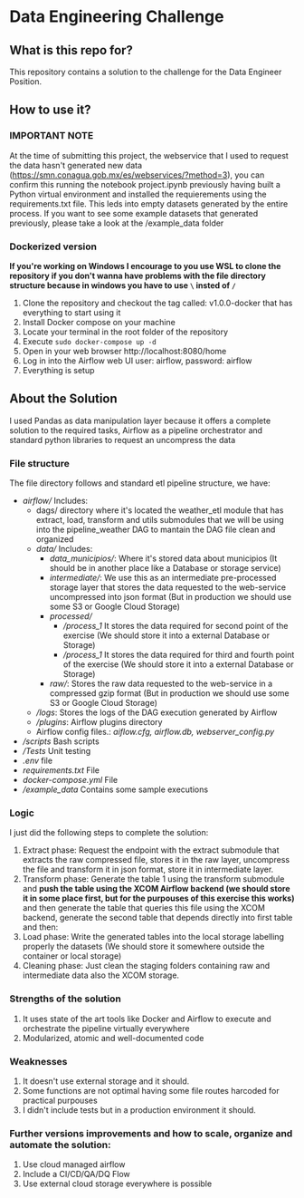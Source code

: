 # Data Engineering Challenge

## What is this repo for?

This repository contains a solution to the challenge for the Data Engineer Position.

## How to use it?

### **IMPORTANT NOTE**
At the time of submitting this project, the webservice that I used to request the data hasn't generated new data (https://smn.conagua.gob.mx/es/webservices/?method=3), you can confirm this running the notebook project.ipynb previously having built a Python virtual
environment and installed the requierements using the requirements.txt file. 
This leds into empty datasets generated by the entire process. If you want to see some example datasets that generated previously, please take a look at the /example_data folder

### Dockerized version
**If you're working on Windows I encourage to you use WSL to clone the repository if you don't wanna have problems with the file directory structure because in windows you have to use `\`   insted of `/`**
1. Clone the repository and checkout the tag called: v1.0.0-docker that has everything to start using it
2. Install Docker compose on your machine
3. Locate your terminal in the root folder of the repository
4. Execute  ```sudo docker-compose up -d```
5. Open in your web browser http://localhost:8080/home
6. Log in into the Airflow web UI user: airflow, password: airflow
7. Everything is setup


## About the Solution
I used Pandas as data manipulation layer because it offers a complete solution to the required tasks, Airflow as a pipeline orchestrator and standard python libraries to request an uncompress the data
### File structure
The file directory follows and standard etl pipeline structure, we have:
*   *airflow/* Includes:
    - dags/ directory where it's located the weather_etl module that has extract, load, transform and utils submodules that we will be using into the pipeline_weather DAG to mantain the DAG file clean and organized
    - *data/* Includes:
        - *data_municipios/*: Where it's stored data about municipios (It should be in another place like a Database or storage service)
        - *intermediate/*: We use this as an intermediate pre-processed storage layer that stores the data requested to the web-service uncompressed into json format (But in production we should use some S3 or Google Cloud Storage)
        - *processed/*
            - */process_1* It stores the data required for second point of the exercise (We should store it into a external Database or Storage)
            - */process_1* It stores the data required for third and fourth point of the exercise (We should store it into a external Database or Storage)
        - *raw/*: Stores the raw data requested to the web-service in a compressed gzip format (But in production we should use some S3 or Google Cloud Storage)
    - */logs*: Stores the logs of the DAG execution generated by Airflow
    - */plugins*: Airflow plugins directory
    - Airflow config files.: *aiflow.cfg, airflow.db, webserver_config.py*
* */scripts* Bash scripts
* */Tests* Unit testing
* *.env* file
* *requirements.txt* File
* *docker-compose.yml* File
* */example_data* Contains some sample executions
### Logic
I just did the following steps to complete the solution: 
1. Extract phase: Request the endpoint with the extract submodule that extracts the raw compressed file, stores it in the raw layer, uncompress the file and transform it in json format, store it in intermediate layer.
2. Transform phase: Generate the table 1 using the transform submodule and **push the table using the XCOM Airflow backend (we should store it in some place first, but for the purpouses of this exercise this works)** and then generate the table that queries this file using the XCOM backend, generate the second table that depends directly into first table and then:
3. Load phase: Write the generated tables into the local storage labelling properly the datasets (We should store it somewhere outside the container or local storage)
5. Cleaning phase: Just clean the staging folders containing raw and intermediate data also the XCOM storage.

### Strengths of the solution
1. It uses state of the art tools like Docker and Airflow to execute and orchestrate the pipeline virtually everywhere
2. Modularized, atomic and well-documented code

### Weaknesses
1. It doesn't use external storage and it should.
2. Some functions are not optimal having some file routes harcoded for practical purpouses
3. I didn't include tests but in a production environment it should.

### Further versions improvements and how to scale, organize and automate the solution:
1. Use cloud managed airflow 
2. Include a CI/CD/QA/DQ Flow
3. Use external cloud storage everywhere is possible 
